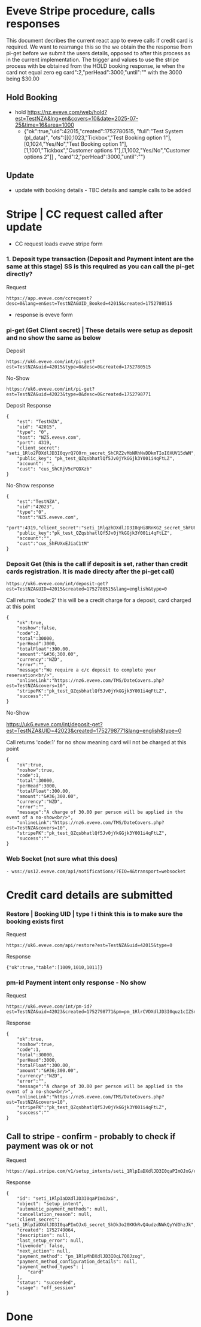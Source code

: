 # Eveve Stripe procedure, calls responses
This document decribes the current react app to eveve calls if credit card is required. We want to rearrange this so the we obtain the the response from pi-get before we submit the users details, opposed to after this process as in the current implementation. The trigger and values to use the stripe process with be obtained from the HOLD booking response, ie when the card not equal zero eg card":2,"perHead":3000,"until":"" with the 3000 being $30.00


## Hold Booking
- hold https://nz.eveve.com/web/hold?est=TestNZA&lng=en&covers=10&date=2025-07-25&time=16&area=1000
    - {"ok":true,"uid":42015,"created":1752780515,
"full":"Test System (pl_data)",
"ots":[[0,1023,"Tickbox","Test Booking option 1"],[0,1024,"Yes/No","Test Booking option 1"],[1,1001,"Tickbox","Customer options 1"],[1,1002,"Yes/No","Customer options 2"]]
,
"card":2,"perHead":3000,"until":""}

## Update
- update with booking details - TBC details and sample calls to be added


# Stripe | CC request called after update
- CC request loads eveve stripe form

### 1. Deposit type transaction (Deposit and Payment intent are the same at this stage) SS is this required as you can call the pi-get directly?
Request

    https://app.eveve.com/ccrequest?desc=0&lang=en&est=TestNZA&UID_Booked=42015&created=1752780515
- response is eveve form


### pi-get (Get Client secret) | These details were setup as deposit and no show the same as below
Deposit

    https://uk6.eveve.com/int/pi-get?est=TestNZA&uid=42015&type=0&desc=0&created=1752780515

No-Show

    https://uk6.eveve.com/int/pi-get?est=TestNZA&uid=42023&type=0&desc=0&created=1752798771

Deposit Response
          
    {
        "est": "TestNZA",
        "uid": "42015",
        "type": "0",
        "host": "NZ5.eveve.com",
        "port": 4319,
        "client_secret": "seti_1Rlo2PDXdlJD3I0qyrQ7O0rn_secret_ShCRZ2vMbNRhNvDDkmTIoI0XUV15dWN",
        "public_key": "pk_test_QZqsbhatlQf5Jv0jYkGGjk3Y001i4qFtLZ",
        "account": "",
        "cust": "cus_ShCRjV5cPQDXzb"
    }

No-Show response

    {
        "est":"TestNZA",
        "uid":"42023",
        "type":"0",
        "host":"NZ5.eveve.com",
        "port":4319,"client_secret":"seti_1RlqzhDXdlJD3I0qHi8RnKG2_secret_ShFU8Y9u2kYRPmRqHZDtn6BYw83H3qY",
        "public_key":"pk_test_QZqsbhatlQf5Jv0jYkGGjk3Y001i4qFtLZ",
        "account":"",
        "cust":"cus_ShFUXxEJiaC1tM"
    }

### Deposit Get (this is the call if deposit is set, rather than credit cards registration. It is made directy after the pi-get call) 
    https://uk6.eveve.com/int/deposit-get?est=TestNZA&UID=42015&created=1752780515&lang=english&type=0

Call returns 'code:2' this will be a credit charge for a deposit, card charged at this point

    {
        "ok":true,
        "noshow":false,
        "code":2,
        "total":30000,
        "perHead":3000,
        "totalFloat":300.00,
        "amount":"&#36;300.00",
        "currency":"NZD",
        "error":"",
        "message":"We require a c/c deposit to complete your reservation<br/>",
        "onlineLink":"https://nz6.eveve.com/TMS/DateCovers.php?est=TestNZA&covers=10",
        "stripePK":"pk_test_QZqsbhatlQf5Jv0jYkGGjk3Y001i4qFtLZ",
        "success":""
    }

No-Show

https://uk6.eveve.com/int/deposit-get?est=TestNZA&UID=42023&created=1752798771&lang=english&type=0

Call returns 'code:1' for no show meaning card will not be charged at this point

    {
        "ok":true,
        "noshow":true,
        "code":1,
        "total":30000,
        "perHead":3000,
        "totalFloat":300.00,
        "amount":"&#36;300.00",
        "currency":"NZD",
        "error":"",
        "message":"A charge of 30.00 per person will be applied in the event of a no-show<br/>",
        "onlineLink":"https://nz6.eveve.com/TMS/DateCovers.php?est=TestNZA&covers=10",
        "stripePK":"pk_test_QZqsbhatlQf5Jv0jYkGGjk3Y001i4qFtLZ",
        "success":""
    }

### Web Socket (not sure what this does)   
    - wss://us12.eveve.com/api/notifications/?EIO=4&transport=websocket    


# Credit card details are submitted

### Restore | Booking UID | type ! i think this is to make sure the booking exists first
Request

    https://uk6.eveve.com/api/restore?est=TestNZA&uid=42015&type=0

Response

    {"ok":true,"table":[1009,1010,1011]}




### pm-id Payment intent only response - No show
Request

    https://uk6.eveve.com/int/pm-id?est=TestNZA&uid=42023&created=1752798771&pm=pm_1RlrCVDXdlJD3I0quz1cIZSn&total=30000&totalFloat=300&type=0

Response

    {
        "ok":true,
        "noshow":true,
        "code":1,
        "total":30000,
        "perHead":3000,
        "totalFloat":300.00,
        "amount":"&#36;300.00",
        "currency":"NZD",
        "error":"",
        "message":"A charge of 30.00 per person will be applied in the event of a no-show<br/>",
        "onlineLink":"https://nz6.eveve.com/TMS/DateCovers.php?est=TestNZA&covers=10",
        "stripePK":"pk_test_QZqsbhatlQf5Jv0jYkGGjk3Y001i4qFtLZ",
        "success":""
    }



## Call to stripe - confirm - probably to check if payment was ok or not
Request

    https://api.stripe.com/v1/setup_intents/seti_1RlpIaDXdlJD3I0qaPImOJxG/confirm  

Response

    {
        "id": "seti_1RlpIaDXdlJD3I0qaPImOJxG",
        "object": "setup_intent",
        "automatic_payment_methods": null,
        "cancellation_reason": null,
        "client_secret": "seti_1RlpIaDXdlJD3I0qaPImOJxG_secret_ShDk3o20KKhRvQ4udzdNWkQyYdOhzJk",
        "created": 1752749064,
        "description": null,
        "last_setup_error": null,
        "livemode": false,
        "next_action": null,
        "payment_method": "pm_1RlpMhDXdlJD3I0qL7Q0Jzog",
        "payment_method_configuration_details": null,
        "payment_method_types": [
            "card"
        ],
        "status": "succeeded",
        "usage": "off_session"
    }      



# Done    

